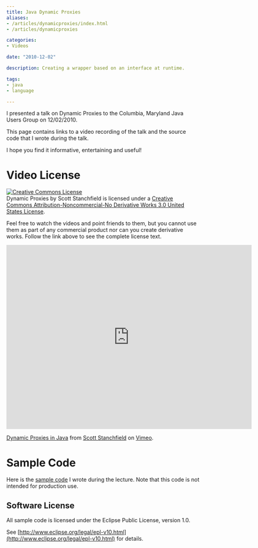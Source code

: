 ```yaml
---
title: Java Dynamic Proxies
aliases:
- /articles/dynamicproxies/index.html
- /articles/dynamicproxies

categories:
- Videos

date: "2010-12-02"

description: Creating a wrapper based on an interface at runtime.

tags:
- java
- language

---
```

I presented a talk on Dynamic Proxies to the Columbia, Maryland Java Users Group on 12/02/2010.

<!--more-->

This page contains links to a video recording of the talk and the source code that I wrote during the talk.

I hope you find it informative, entertaining and useful!

# Video License

[![Creative Commons License](http://i.creativecommons.org/l/by-nc-nd/3.0/us/88x31.png)](http://creativecommons.org/licenses/by-nc-nd/3.0/us/)  
Dynamic Proxies by Scott Stanchfield is licensed under a [Creative Commons Attribution-Noncommercial-No Derivative Works 3.0 United States License](http://creativecommons.org/licenses/by-nc-nd/3.0/us/).  
  
Feel free to watch the videos and point friends to them, but you cannot use them as part of any commercial product nor can you create derivative works. Follow the link above to see the complete license text.

<iframe src="https://player.vimeo.com/video/17426779" width="640" height="480" frameborder="0" webkitallowfullscreen mozallowfullscreen allowfullscreen></iframe>
<p><a href="https://vimeo.com/17426779">Dynamic Proxies in Java</a> from <a href="https://vimeo.com/user566590">Scott Stanchfield</a> on <a href="https://vimeo.com">Vimeo</a>.</p>

# Sample Code

Here is the [sample code](cmjug-dynamic-proxies.zip) I wrote during the lecture. Note that this code is not intended for production use.

## Software License

All sample code is licensed under the Eclipse Public License, version 1.0.

See [http://www.eclipse.org/legal/epl-v10.html](http://www.eclipse.org/legal/epl-v10.html) for details.
